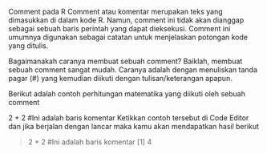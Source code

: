 Comment pada R
Comment atau komentar merupakan teks yang dimasukkan di dalam kode R. Namun, comment ini tidak akan dianggap sebagai sebuah baris perintah yang dapat dieksekusi. Comment ini umumnya digunakan sebagai catatan untuk menjelaskan potongan kode yang ditulis.

Bagaimanakah caranya membuat sebuah comment? Baiklah, membuat sebuah comment sangat mudah. Caranya adalah dengan menuliskan tanda pagar (#) yang kemudian diikuti dengan tulisan/keterangan apapun.

Berikut adalah contoh perhitungan matematika yang diikuti oleh sebuah comment

2 + 2 #Ini adalah baris komentar
Ketikkan contoh tersebut di Code Editor dan jika berjalan dengan lancar maka kamu akan mendapatkan hasil berikut

> 2 + 2 #Ini adalah baris komentar
 [1] 4